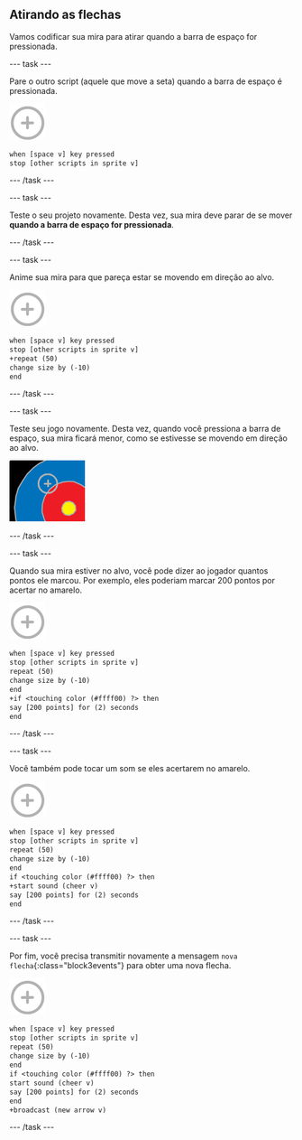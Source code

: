 ## Atirando as flechas

Vamos codificar sua mira para atirar quando a barra de espaço for pressionada.

\--- task \---

Pare o outro script (aquele que move a seta) quando a barra de espaço é pressionada.

![ator mira](images/target-sprite.png)

```blocks3
when [space v] key pressed
stop [other scripts in sprite v]
```

\--- /task \---

\--- task \---

Teste o seu projeto novamente. Desta vez, sua mira deve parar de se mover **quando a barra de espaço for pressionada**.

\--- /task \---

\--- task \---

Anime sua mira para que pareça estar se movendo em direção ao alvo.

![ator mira](images/target-sprite.png)

```blocks3
when [space v] key pressed
stop [other scripts in sprite v]
+repeat (50)
change size by (-10)
end
```

\--- /task \---

\--- task \---

Teste seu jogo novamente. Desta vez, quando você pressiona a barra de espaço, sua mira ficará menor, como se estivesse se movendo em direção ao alvo.

![alvo com a mira nele](images/archery-animate-test.png)

\--- /task \---

\--- task \---

Quando sua mira estiver no alvo, você pode dizer ao jogador quantos pontos ele marcou. Por exemplo, eles poderiam marcar 200 pontos por acertar no amarelo.

![ator mira](images/target-sprite.png)

```blocks3
when [space v] key pressed
stop [other scripts in sprite v]
repeat (50)
change size by (-10)
end
+if <touching color (#ffff00) ?> then
say [200 points] for (2) seconds
end
```

\--- /task \---

\--- task \---

Você também pode tocar um som se eles acertarem no amarelo.

![ator mira](images/target-sprite.png)

```blocks3
when [space v] key pressed
stop [other scripts in sprite v]
repeat (50)
change size by (-10)
end
if <touching color (#ffff00) ?> then
+start sound (cheer v)
say [200 points] for (2) seconds
end
```

\--- /task \---

\--- task \---

Por fim, você precisa transmitir novamente a mensagem `nova flecha`{:class="block3events"} para obter uma nova flecha.

![ator mira](images/target-sprite.png)

```blocks3
when [space v] key pressed
stop [other scripts in sprite v]
repeat (50)
change size by (-10)
end
if <touching color (#ffff00) ?> then
start sound (cheer v)
say [200 points] for (2) seconds
end
+broadcast (new arrow v)
```

\--- /task \---